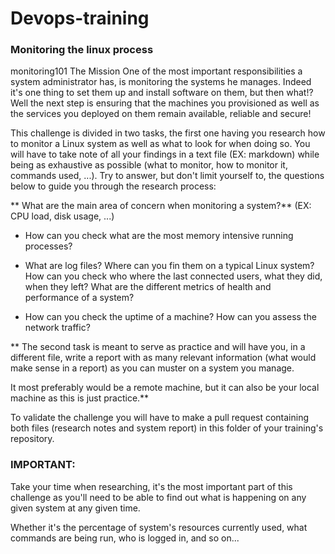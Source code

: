 # Devops-training

### Monitoring the linux process
monitoring101
The Mission One of the most important responsibilities a system administrator has, is monitoring the systems he manages. Indeed it's one thing to set them up and install software on them, but then what!? Well the next step is ensuring that the machines you provisioned as well as the services you deployed on them remain available, reliable and secure!

This challenge is divided in two tasks, the first one having you research how to monitor a Linux system as well as what to look for when doing so. You will have to take note of all your findings in a text file (EX: markdown) while being as exhaustive as possible (what to monitor, how to monitor it, commands used, ...). Try to answer, but don't limit yourself to, the questions below to guide you through the research process:

** What are the main area of concern when monitoring a system?**
 (EX: CPU load, disk usage, ...)
 
 * How can you check what are the most memory intensive running processes? 
 
 * What are log files? Where can you fin them on a typical Linux system? How can you check who where the last connected users, what they did, when they left? What are the different metrics of health and performance of a system?

 * How can you check the uptime of a machine? How can you assess the network traffic?
 
 ** The second task is meant to serve as practice and will have you, in a different file, write a report with as many relevant information (what would make sense in a report) as you can muster on a system you manage.
 
  It most preferably would be a remote machine, but it can also be your local machine as this is just practice.**

To validate the challenge you will have to make a pull request containing both files (research notes and system report) in this folder of your training's repository.

### IMPORTANT: 
Take your time when researching, it's the most important part of this challenge as you'll need to be able to find out what is happening on any given system at any given time.

 Whether it's the percentage of system's resources currently used, what commands are being run, who is logged in, and so on...